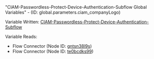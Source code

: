 "CIAM-Passwordless-Protect-Device-Authentication-Subflow Global Variables" - (ID: global.parameters.ciam_companyLogo)

Variable Written:
[CIAM-Passwordless-Protect-Device-Authentication-Subflow](../index.md#Variables)

Variable Reads:
* Flow Connector (Node ID: [gntsn38l9s](../nodes/gntsn38l9s.md))
* Flow Connector (Node ID: [te0bcdks99](../nodes/te0bcdks99.md))
